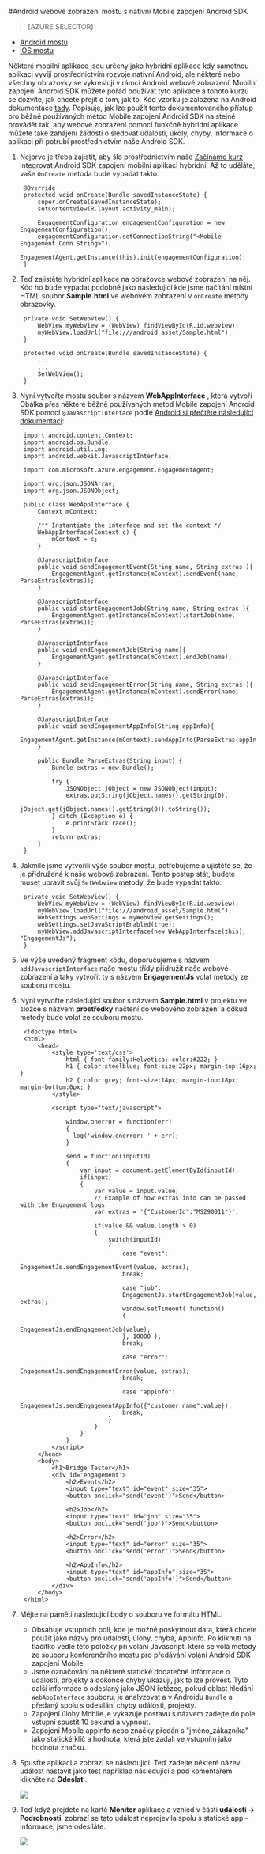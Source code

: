 <properties 
    pageTitle="Android webové zobrazení mostu s nativní Mobile zapojení Android SDK" 
    description="Popisuje, jak vytvořit most mezi službou Javascript a nativní SDK zapojení Android mobilní webové zobrazení"      
    services="mobile-engagement" 
    documentationCenter="mobile" 
    authors="piyushjo" 
    manager="erikre" 
    editor="" />

<tags 
    ms.service="mobile-engagement" 
    ms.workload="mobile" 
    ms.tgt_pltfrm="mobile-android" 
    ms.devlang="Java" 
    ms.topic="article" 
    ms.date="08/19/2016" 
    ms.author="piyushjo" />

#<a name="bridge-android-webview-with-native-mobile-engagement-android-sdk"></a>Android webové zobrazení mostu s nativní Mobile zapojení Android SDK

> [AZURE.SELECTOR]
- [Android mostu](mobile-engagement-bridge-webview-native-android.md)
- [iOS mostu](mobile-engagement-bridge-webview-native-ios.md)

Některé mobilní aplikace jsou určeny jako hybridní aplikace kdy samotnou aplikaci vyvíjí prostřednictvím rozvoje nativní Android, ale některé nebo všechny obrazovky se vykreslují v rámci Android webové zobrazení. Mobilní zapojení Android SDK můžete pořád používat tyto aplikace a tohoto kurzu se dozvíte, jak chcete přejít o tom, jak to. Kód vzorku je založena na Android dokumentace [tady](https://developer.android.com/guide/webapps/webview.html#BindingJavaScript). Popisuje, jak lze použít tento dokumentovaného přístup pro běžně používaných metod Mobile zapojení Android SDK na stejné provádět tak, aby webové zobrazení pomocí funkčně hybridní aplikace můžete také zahájení žádosti o sledovat události, úkoly, chyby, informace o aplikaci při potrubí prostřednictvím naše Android SDK. 

1. Nejprve je třeba zajistit, aby šlo prostřednictvím naše [Začínáme kurz](mobile-engagement-android-get-started.md) integrovat Android SDK zapojení mobilní aplikaci hybridní. Až to uděláte, vaše `OnCreate` metoda bude vypadat takto.  
    
        @Override
        protected void onCreate(Bundle savedInstanceState) {
            super.onCreate(savedInstanceState);
            setContentView(R.layout.activity_main);
    
            EngagementConfiguration engagementConfiguration = new EngagementConfiguration();
            engagementConfiguration.setConnectionString("<Mobile Engagement Conn String>");
            EngagementAgent.getInstance(this).init(engagementConfiguration);
        }

2. Teď zajistěte hybridní aplikace na obrazovce webové zobrazení na něj. Kód ho bude vypadat podobně jako následující kde jsme načítání místní HTML soubor **Sample.html** ve webovém zobrazení v `onCreate` metody obrazovky. 

        private void SetWebView() {
            WebView myWebView = (WebView) findViewById(R.id.webview);
            myWebView.loadUrl("file:///android_asset/Sample.html");
        }

        protected void onCreate(Bundle savedInstanceState) {
            ...
            ...
            SetWebView();
        }

3. Nyní vytvořte mostu soubor s názvem **WebAppInterface** , která vytvoří Obálka přes některé běžně používaných metod Mobile zapojení Android SDK pomocí `@JavascriptInterface` podle [Android si přečtěte následující dokumentaci](https://developer.android.com/guide/webapps/webview.html#BindingJavaScript):

        import android.content.Context;
        import android.os.Bundle;
        import android.util.Log;
        import android.webkit.JavascriptInterface;
        
        import com.microsoft.azure.engagement.EngagementAgent;
        
        import org.json.JSONArray;
        import org.json.JSONObject;
        
        public class WebAppInterface {
            Context mContext;
        
            /** Instantiate the interface and set the context */
            WebAppInterface(Context c) {
                mContext = c;
            }
        
            @JavascriptInterface
            public void sendEngagementEvent(String name, String extras ){
                EngagementAgent.getInstance(mContext).sendEvent(name, ParseExtras(extras));
            }
        
            @JavascriptInterface
            public void startEngagementJob(String name, String extras ){
                EngagementAgent.getInstance(mContext).startJob(name, ParseExtras(extras));
            }
        
            @JavascriptInterface
            public void endEngagementJob(String name){
                EngagementAgent.getInstance(mContext).endJob(name);
            }
        
            @JavascriptInterface
            public void sendEngagementError(String name, String extras ){
                EngagementAgent.getInstance(mContext).sendError(name, ParseExtras(extras));
            }
        
            @JavascriptInterface
            public void sendEngagementAppInfo(String appInfo){
                EngagementAgent.getInstance(mContext).sendAppInfo(ParseExtras(appInfo));
            }
        
            public Bundle ParseExtras(String input) {
                Bundle extras = new Bundle();
        
                try {
                    JSONObject jObject = new JSONObject(input);
                    extras.putString(jObject.names().getString(0),
                            jObject.get(jObject.names().getString(0)).toString());
                } catch (Exception e) {
                    e.printStackTrace();
                }
                return extras;
            }
        }  

4. Jakmile jsme vytvořili výše soubor mostu, potřebujeme a ujistěte se, že je přidružená k naše webové zobrazení. Tento postup stát, budete muset upravit svůj `SetWebview` metody, že bude vypadat takto:

        private void SetWebView() {
            WebView myWebView = (WebView) findViewById(R.id.webview);
            myWebView.loadUrl("file:///android_asset/Sample.html");
            WebSettings webSettings = myWebView.getSettings();
            webSettings.setJavaScriptEnabled(true);
            myWebView.addJavascriptInterface(new WebAppInterface(this), "EngagementJs");
        }

5. Ve výše uvedený fragment kódu, doporučujeme s názvem `addJavascriptInterface` naše mostu třídy přidružit naše webové zobrazení a taky vytvořit ty s názvem **EngagementJs** volat metody ze souboru mostu. 

6. Nyní vytvořte následující soubor s názvem **Sample.html** v projektu ve složce s názvem **prostředky** načtení do webového zobrazení a odkud metody bude volat ze souboru mostu.

        <!doctype html>
        <html>
            <head>
                <style type='text/css'>
                    html { font-family:Helvetica; color:#222; }
                    h1 { color:steelblue; font-size:22px; margin-top:16px; }
                    h2 { color:grey; font-size:14px; margin-top:18px; margin-bottom:0px; }
                </style>
        
                <script type="text/javascript">
        
                    window.onerror = function(err)
                    {
                      log('window.onerror: ' + err);
                    }
        
                    send = function(inputId)
                    {
                        var input = document.getElementById(inputId);
                        if(input)
                        {
                            var value = input.value;
                            // Example of how extras info can be passed with the Engagement logs
                            var extras = '{"CustomerId":"MS290011"}';
        
                            if(value && value.length > 0)
                            {
                                switch(inputId)
                                {
                                    case "event":
                                    EngagementJs.sendEngagementEvent(value, extras);
                                    break;
        
                                    case "job":
                                    EngagementJs.startEngagementJob(value, extras);
                                    window.setTimeout( function()
                                    {
                                      EngagementJs.endEngagementJob(value);
                                    }, 10000 );
                                    break;
        
                                    case "error":
                                    EngagementJs.sendEngagementError(value, extras);
                                    break;
        
                                    case "appInfo":
                                    EngagementJs.sendEngagementAppInfo({"customer_name":value});
                                    break;
                                }
                            }
                        }
                    }
                </script>
            </head>
            <body>
                <h1>Bridge Tester</h1>
                <div id='engagement'>
                    <h2>Event</h2>
                    <input type="text" id="event" size="35">
                    <button onclick="send('event')">Send</button>
        
                    <h2>Job</h2>
                    <input type="text" id="job" size="35">
                    <button onclick="send('job')">Send</button>
        
                    <h2>Error</h2>
                    <input type="text" id="error" size="35">
                    <button onclick="send('error')">Send</button>
        
                    <h2>AppInfo</h2>
                    <input type="text" id="appInfo" size="35">
                    <button onclick="send('appInfo')">Send</button>
                </div>
            </body>
        </html>

8. Mějte na paměti následující body o souboru ve formátu HTML:

    -   Obsahuje vstupních polí, kde je možné poskytnout data, která chcete použít jako názvy pro události, úlohy, chyba, AppInfo. Po kliknutí na tlačítko vedle této položky při volání Javascript, které se volá metody ze souboru konferenčního mostu pro předávání volání Android SDK zapojení Mobile. 
    -   Jsme označování na některé statické dodatečné informace o události, projekty a dokonce chyby ukazují, jak to lze provést. Tyto další informace o odeslaný jako JSON řetězec, pokud oblast hledání `WebAppInterface` souboru, je analyzovat a v Androidu `Bundle` a předaný spolu s odesílání chyby události, projekty. 
    -   Zapojení úlohy Mobile je vykazuje postavu s názvem zadejte do pole vstupní spustit 10 sekund a vypnout. 
    -   Zapojení Mobile appinfo nebo značky předán s "jméno_zákazníka" jako statické klíč a hodnota, která jste zadali ve vstupním jako hodnota značku. 
 
9. Spusťte aplikaci a zobrazí se následující. Teď zadejte některé název událost nastavit jako test například následující a pod komentářem klikněte na **Odeslat** . 

    ![][1]

10. Teď když přejdete na kartě **Monitor** aplikace a vzhled v části **události -> Podrobnosti**, zobrazí se tato událost neprojevila spolu s statické app – informace, jsme odesíláte. 

    ![][2]

<!-- Images. -->
[1]: ./media/mobile-engagement-bridge-webview-native-android/sending-event.png
[2]: ./media/mobile-engagement-bridge-webview-native-android/event-output.png
